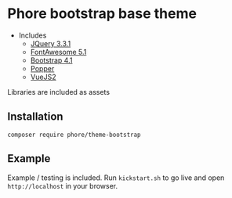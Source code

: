 # Phore bootstrap base theme

- Includes 
    - [JQuery 3.3.1]()
    - [FontAwesome 5.1]() 
    - [Bootstrap 4.1]()
    - [Popper]()
    - [VueJS2]()
    
Libraries are included as assets

## Installation

```
composer require phore/theme-bootstrap
```

## Example

Example / testing is included. Run `kickstart.sh` to go live and open
`http://localhost` in your browser. 


